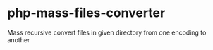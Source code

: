 # php-mass-files-converter
Mass recursive convert files in given directory from one encoding to another
